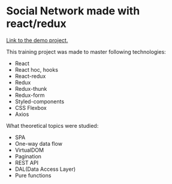 # Social Network made with react/redux

[Link to the demo project.](https://garet2gis.github.io/social-network-react/ "react-social-network")

This training project was made to master following technologies:

* React
* React hoc, hooks
* React-redux
* Redux
* Redux-thunk
* Redux-form
* Styled-components
* CSS Flexbox
* Axios

What theoretical topics were studied:

* SPA
* One-way data flow
* VirtualDOM
* Pagination
* REST API
* DAL(Data Access Layer)
* Pure functions
